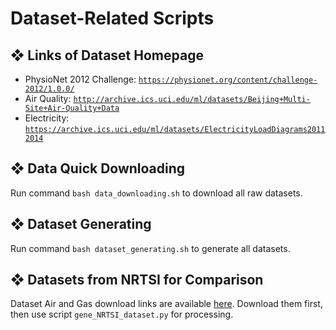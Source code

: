 # Dataset-Related Scripts

## ❖ Links of Dataset Homepage
* PhysioNet 2012 Challenge: [`https://physionet.org/content/challenge-2012/1.0.0/`](https://physionet.org/content/challenge-2012/1.0.0/)
* Air Quality: [`http://archive.ics.uci.edu/ml/datasets/Beijing+Multi-Site+Air-Quality+Data`](http://archive.ics.uci.edu/ml/datasets/Beijing+Multi-Site+Air-Quality+Data)
* Electricity: [`https://archive.ics.uci.edu/ml/datasets/ElectricityLoadDiagrams20112014`](https://archive.ics.uci.edu/ml/datasets/ElectricityLoadDiagrams20112014)

## ❖ Data Quick Downloading
Run command `bash data_downloading.sh` to download all raw datasets.

## ❖ Dataset Generating
Run command `bash dataset_generating.sh` to generate all datasets.

## ❖ Datasets from NRTSI for Comparison
Dataset Air and Gas download links are available [here](https://github.com/lupalab/NRTSI/blob/main/codes_partially_observed_dimension/README.md). Download them first, then use script `gene_NRTSI_dataset.py` for processing.